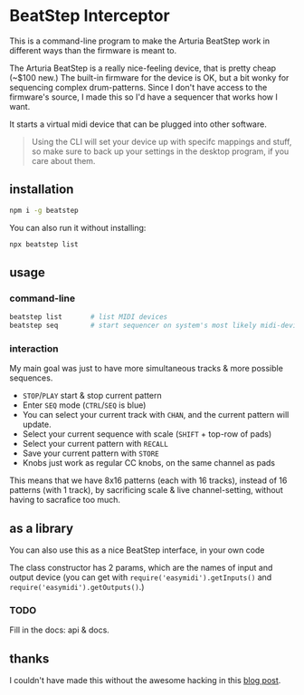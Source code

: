 # BeatStep Interceptor

This is a command-line program to make the Arturia BeatStep work in different ways than the firmware is meant to.

The Arturia BeatStep is a really nice-feeling device, that is pretty cheap (~$100 new.) The built-in firmware for the device is OK, but a bit wonky for sequencing complex drum-patterns. Since I don't have access to the firmware's source, I made this so I'd have a sequencer that works how I want.

It starts a virtual midi device that can be plugged into other software.

> Using the CLI will set your device up with specifc mappings and stuff, so make sure to back up your settings in the desktop program, if you care about them.

## installation

```bash
npm i -g beatstep
```

You can also run it without installing:

```bash
npx beatstep list
```

## usage

### command-line

```bash
beatstep list       # list MIDI devices
beatstep seq        # start sequencer on system's most likely midi-device
```

### interaction

My main goal was just to have more simultaneous tracks & more possible sequences.

* `STOP`/`PLAY` start & stop current pattern
* Enter `SEQ` mode (`CTRL`/`SEQ` is blue)
* You can select your current track with `CHAN`, and the current pattern will update.
* Select your current sequence with scale (`SHIFT` + top-row of pads)
* Select your current pattern with `RECALL`
* Save your current pattern with `STORE`
* Knobs just work as regular CC knobs, on the same channel as pads

This means that we have 8x16 patterns (each with 16 tracks), instead of 16 patterns (with 1 track), by sacrificing scale & live channel-setting, without having to sacrafice too much.


## as a library

You can also use this as a nice BeatStep interface, in your own code

The class constructor has 2 params, which are the names of input and output device (you can get with `require('easymidi').getInputs()` and `require('easymidi').getOutputs()`.)


### TODO

Fill in the docs: api & docs.

## thanks

I couldn't have made this without the awesome hacking in this [blog post](https://www.untergeek.de/2014/11/taming-arturias-beatstep-sysex-codes-for-programming-via-ipad/).